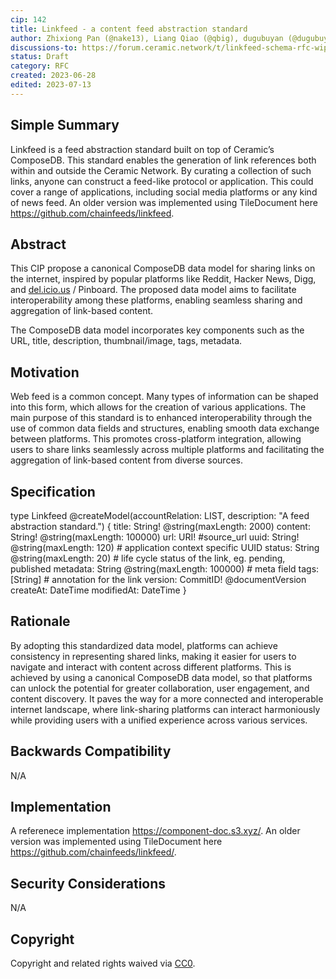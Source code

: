 ```yaml
---
cip: 142
title: Linkfeed - a content feed abstraction standard
author: Zhixiong Pan (@nake13), Liang Qiao (@qbig), dugubuyan (@dugubuyan), Alex Wu (@Alex_bitxia)
discussions-to: https://forum.ceramic.network/t/linkfeed-schema-rfc-wip/1199
status: Draft
category: RFC
created: 2023-06-28
edited: 2023-07-13
---
```


<!--PROPOSE A NEW CIP-->

<!--NOTE: 
You can leave these HTML comments in your CIP and delete the visible text guides, they will not appear and may be helpful to refer to if you edit your CIP again.-->

<!-- STEPS TO SUBMIT A CIP:
1. Complete the header above.
2. Fill in as much content as is appropriate for the status of your CIP.-->

<!--ADDITIONAL INSTRUCTIONS FOR HEADER SECTION ABOVE-->

<!--[title]: Give your issue a concise, descriptive title prefixed by either its *type* for standards CIPs or its category for other CIPs. (i.e. Core: Protocol Upgrade, Meta: Define CIP Process, etc.).-->

<!--[category]: Here is a description of category terms.
- `Core`: an CIP that affects the core protocol.
- `Networking`: an CIP thst affects the networking layer (i.e. libp2p or syncing).
- `Interface`: an CIP that affects the Ceramic API or provider interface.
- `RFC`: an CIP that proposes an implementation standard (i.e. doctypes, document configurations, or document schemas).
- `Meta`: an CIP that affects the governance process for CIPs.-->

<!--[requires]: A list of CIP(s) that this CIP depends on. *Optional.-->

<!--[replaces]: A list of CIP(s) that this CIP replaces. *Optional.-->

## Simple Summary
<!--Provide a simplified and layman-accessible explanation of the CIP.-->
Linkfeed is a feed abstraction standard built on top of Ceramic’s ComposeDB. This standard enables the generation of link references both within and outside the Ceramic Network. By curating a collection of such links, anyone can construct a feed-like protocol or application. This could cover a range of applications, including social media platforms or any kind of news feed.
An older version was implemented using TileDocument here https://github.com/chainfeeds/linkfeed.

## Abstract
<!--A short (~200 word) description of the technical issue being addressed.-->
This CIP propose a canonical ComposeDB data model for sharing links on the internet, inspired by popular platforms like Reddit, Hacker News, Digg, and [del.icio.us](http://del.icio.us/) / Pinboard. The proposed data model aims to facilitate interoperability among these platforms, enabling seamless sharing and aggregation of link-based content.

The ComposeDB data model incorporates key components such as the URL, title, description, thumbnail/image, tags, metadata.

## Motivation
<!--Motivation is critical for CIPs that want to change the Ceramic protocol. It should clearly explain why the existing protocol specification is inadequate to address the problem that the CIP solves. CIP submissions without sufficient motivation may be rejected outright.-->
Web feed is a common concept. Many types of information can be shaped into this form, which allows for the creation of various applications. The main purpose of this standard is to enhanced interoperability through the use of common data fields and structures, enabling smooth data exchange between platforms. This promotes cross-platform integration, allowing users to share links seamlessly across multiple platforms and facilitating the aggregation of link-based content from diverse sources.


## Specification
<!--The technical specification should describe the syntax and semantics of any new feature.-->
type Linkfeed @createModel(accountRelation: LIST, description: "A feed abstraction standard.") {
  title: String! @string(maxLength: 2000) 
	content: String! @string(maxLength: 100000)
  url: URI! #source_url
  uuid: String! @string(maxLength: 120) # application context specific UUID
  status: String @string(maxLength: 20) # life cycle status of the link, eg. pending, published
  metadata: String @string(maxLength: 100000) # meta field
	tags: [String] # annotation for the link
  version: CommitID! @documentVersion
  createAt: DateTime
  modifiedAt: DateTime
}

## Rationale
<!--The rationale fleshes out the specification by describing what motivated the design and why particular design decisions were made. It should describe alternate designs that were considered and related work, e.g. how the feature is supported in other languages. The rationale may also provide evidence of consensus within the community, and should discuss important objections or concerns raised during discussion.-->
By adopting this standardized data model, platforms can achieve consistency in representing shared links, making it easier for users to navigate and interact with content across different platforms. This is achieved by using a canonical ComposeDB data model, so that platforms can unlock the potential for greater collaboration, user engagement, and content discovery. It paves the way for a more connected and interoperable internet landscape, where link-sharing platforms can interact harmoniously while providing users with a unified experience across various services.


## Backwards Compatibility
<!--All CIPs that introduce backwards incompatibilities must include a section describing these incompatibilities and their severity. The CIP must explain how the author proposes to deal with these incompatibilities. CIP submissions without a sufficient backwards compatibility section may be rejected outright.-->
N/A


## Implementation
<!--The implementations must be completed before any CIP is given status "Final", but it need not be completed before the CIP is accepted.-->
A referenece implementation https://component-doc.s3.xyz/.
An older version was implemented using TileDocument here https://github.com/chainfeeds/linkfeed/.


## Security Considerations
<!--All CIPs must contain a section that discusses the security implications/considerations relevant to the proposed change. Include information that might be important for security discussions, surfaces risks and can be used throughout the life cycle of the proposal. E.g. include security-relevant design decisions, concerns, important discussions, implementation-specific guidance and pitfalls, an outline of threats and risks and how they are being addressed. CIP submissions missing the "Security Considerations" section will be rejected. An CIP cannot proceed to status "Final" without a Security Considerations discussion deemed sufficient by the reviewers.-->
N/A


## Copyright
Copyright and related rights waived via [CC0](https://creativecommons.org/publicdomain/zero/1.0/).
